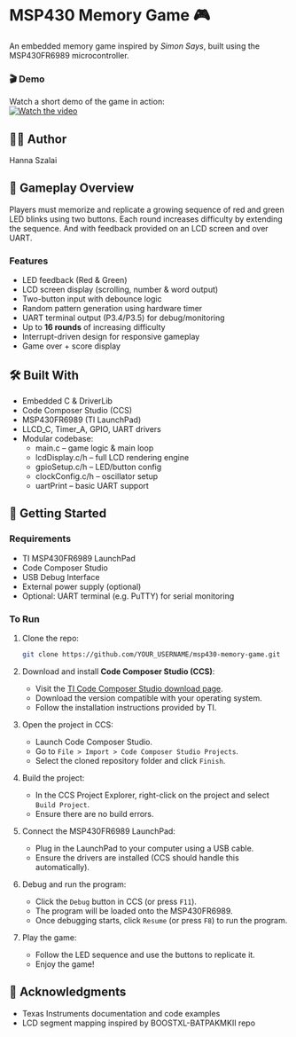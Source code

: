 # MSP430 Memory Game 🎮

An embedded memory game inspired by *Simon Says*, built using the MSP430FR6989 microcontroller.

### 🎬 Demo
Watch a short demo of the game in action:   
[![Watch the video](https://img.youtube.com/vi/agX9S0J-z0U/0.jpg)](https://youtube.com/shorts/agX9S0J-z0U?si=qIFZzG6P21e_bzye)

## 🧑‍💻 Author
Hanna Szalai  

## 🧠 Gameplay Overview
Players must memorize and replicate a growing sequence of red and green LED blinks using two buttons. Each round increases difficulty by extending the sequence. And with feedback provided on an LCD screen and over UART.

### Features
- LED feedback (Red & Green)
- LCD screen display (scrolling, number & word output)
- Two-button input with debounce logic
- Random pattern generation using hardware timer
- UART terminal output (P3.4/P3.5) for debug/monitoring
- Up to **16 rounds** of increasing difficulty
- Interrupt-driven design for responsive gameplay
- Game over + score display

## 🛠 Built With
- Embedded C & DriverLib
- Code Composer Studio (CCS)
- MSP430FR6989 (TI LaunchPad)
- LLCD_C, Timer_A, GPIO, UART drivers
- Modular codebase:
    - main.c – game logic & main loop
    - lcdDisplay.c/h – full LCD rendering engine
    - gpioSetup.c/h – LED/button config
    - clockConfig.c/h – oscillator setup
    - uartPrint – basic UART support

## 🚀 Getting Started

### Requirements
- TI MSP430FR6989 LaunchPad
- Code Composer Studio
- USB Debug Interface
- External power supply (optional)
- Optional: UART terminal (e.g. PuTTY) for serial monitoring

### To Run
1. Clone the repo:
   ```bash
   git clone https://github.com/YOUR_USERNAME/msp430-memory-game.git
   ```

2. Download and install **Code Composer Studio (CCS)**:
   - Visit the [TI Code Composer Studio download page](https://www.ti.com/tool/CCSTUDIO).
   - Download the version compatible with your operating system.
   - Follow the installation instructions provided by TI.

3. Open the project in CCS:
   - Launch Code Composer Studio.
   - Go to `File > Import > Code Composer Studio Projects`.
   - Select the cloned repository folder and click `Finish`.

4. Build the project:
   - In the CCS Project Explorer, right-click on the project and select `Build Project`.
   - Ensure there are no build errors.

5. Connect the MSP430FR6989 LaunchPad:
   - Plug in the LaunchPad to your computer using a USB cable.
   - Ensure the drivers are installed (CCS should handle this automatically).

6. Debug and run the program:
   - Click the `Debug` button in CCS (or press `F11`).
   - The program will be loaded onto the MSP430FR6989.
   - Once debugging starts, click `Resume` (or press `F8`) to run the program.

7. Play the game:
   - Follow the LED sequence and use the buttons to replicate it.
   - Enjoy the game!

## 🙌 Acknowledgments
- Texas Instruments documentation and code examples  
- LCD segment mapping inspired by BOOSTXL-BATPAKMKII repo
